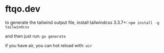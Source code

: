 # ftqo.dev

to generate the tailwind output file, install tailwindcss 3.3.7+:
`npm install -g tailwindcss`

and then just run:
`go generate`

if you have air, you can hot reload with:
`air`
